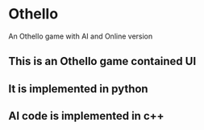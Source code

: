 # Othello
An Othello game with AI and Online version
## This is an Othello game contained UI
## It is implemented in python
## AI code is implemented in c++
